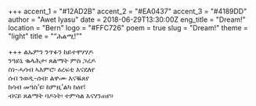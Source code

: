 +++
accent_1 = "#12AD2B"
accent_2 = "#EA0437"
accent_3 = "#4189DD"
author = "Awet Iyasu"
date = 2018-06-29T13:30:00Z
eng_title = "Dream!"
location = "Bern"
logo = "#FFC726"
poem = true
slug = "Dream!"
theme = "light"
title = "“ሕልሚ!”"

+++
ልኡምን ንጥፉን ከይተዋሃሃዶ  
ንዓይኒ ቈላሕታ፡ ጸልማት ምስ ጋረዶ  
ስነ-ሓሳብ ኣእምሮ፡ ዕረፍቲ እናደለየ  
ሰብ ንወዲ-ሰብ፡ ልዋሙ እናቘጸየ  
ክሳብ መዓስ’ዩ፡ ከምዚ’ልካ ክዕየ፧  
ብናይ ጸልማት ባዶነት፡ ተምሳል እናሃንጠየ።